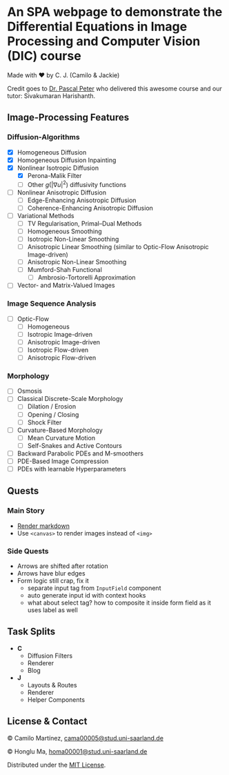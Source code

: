 # An SPA webpage to demonstrate the Differential Equations in Image Processing and Computer Vision (DIC) course
Made with ❤️ by C. J. (Camilo & Jackie)

Credit goes to [Dr. Pascal Peter](https://www.mia.uni-saarland.de/peter/index.shtml) who delivered this awesome course
and our tutor: Sivakumaran Harishanth. 

## Image-Processing Features
### Diffusion-Algorithms
- [x] Homogeneous Diffusion
- [x] Homogeneous Diffusion Inpainting 
- [x] Nonlinear Isotropic Diffusion
  - [x] Perona-Malik Filter
  - [ ] Other ${g(|\nabla u|^2)}$ diffusivity functions
- [ ] Nonlinear Anisotropic Diffusion
  - [ ] Edge-Enhancing Anisotropic Diffusion
  - [ ] Coherence-Enhancing Anisotropic Diffusion
- [ ] Variational Methods
  - [ ] TV Regularisation, Primal–Dual Methods
  - [ ] Homogeneous Smoothing
  - [ ] Isotropic Non-Linear Smoothing
  - [ ] Anisotropic Linear Smoothing (similar to Optic-Flow Anisotropic Image-driven)
  - [ ] Anisotropic Non-Linear Smoothing
  - [ ] Mumford-Shah Functional
    - [ ] Ambrosio-Tortorelli Approximation
- [ ] Vector- and Matrix-Valued Images
      
### Image Sequence Analysis
- [ ] Optic-Flow
  - [ ] Homogeneous
  - [ ] Isotropic Image-driven
  - [ ] Anisotropic Image-driven
  - [ ] Isotropic Flow-driven
  - [ ] Anisotropic Flow-driven
    
### Morphology
- [ ] Osmosis
- [ ] Classical Discrete-Scale Morphology
  - [ ] Dilation / Erosion
  - [ ] Opening / Closing
  - [ ] Shock Filter
- [ ] Curvature-Based Morphology
  - [ ] Mean Curvature Motion
  - [ ] Self-Snakes and Active Contours
- [ ] Backward Parabolic PDEs and M-smoothers
- [ ] PDE-Based Image Compression
- [ ] PDEs with learnable Hyperparameters

## Quests
### Main Story
* [Render markdown](https://github.com/remarkjs/react-markdown)
* Use `<canvas>` to render images instead of `<img>`
### Side Quests
* Arrows are shifted after rotation
* Arrows have blur edges
* Form logic still crap, fix it
  * separate input tag from `InputField` component
  * auto generate input id with context hooks
  * what about select tag? how to composite it inside form field as it uses label as well

## Task Splits
* **C**
  * Diffusion Filters
  * Renderer
  * Blog
* **J**
  * Layouts & Routes
  * Renderer
  * Helper Components 

## License & Contact
© Camilo Martínez, <cama00005@stud.uni-saarland.de>

© Honglu Ma, <homa00001@stud.uni-saarland.de>

Distributed under the [MIT License](LICENSE).
